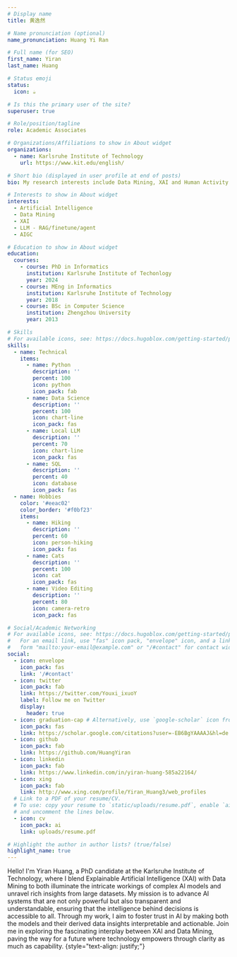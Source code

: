 ```yaml
---
# Display name
title: 黄逸然

# Name pronunciation (optional)
name_pronunciation: Huang Yi Ran

# Full name (for SEO)
first_name: Yiran
last_name: Huang

# Status emoji
status:
  icon: ☕️

# Is this the primary user of the site?
superuser: true

# Role/position/tagline
role: Academic Associates

# Organizations/Affiliations to show in About widget
organizations:
  - name: Karlsruhe Institute of Technology
    url: https://www.kit.edu/english/

# Short bio (displayed in user profile at end of posts)
bio: My research interests include Data Mining, XAI and Human Activity Recognition.

# Interests to show in About widget
interests:
  - Artificial Intelligence
  - Data Mining
  - XAI
  - LLM - RAG/finetune/agent
  - AIGC

# Education to show in About widget
education:
  courses:
    - course: PhD in Informatics
      institution: Karlsruhe Institute of Techonlogy
      year: 2024
    - course: MEng in Informatics
      institution: Karlsruhe Institute of Technology
      year: 2018
    - course: BSc in Computer Science
      institution: Zhengzhou University
      year: 2013

# Skills
# For available icons, see: https://docs.hugoblox.com/getting-started/page-builder/#icons
skills:
  - name: Technical
    items:
      - name: Python
        description: ''
        percent: 100
        icon: python
        icon_pack: fab
      - name: Data Science
        description: ''
        percent: 100
        icon: chart-line
        icon_pack: fas
      - name: Local LLM
        description: ''
        percent: 70
        icon: chart-line
        icon_pack: fas
      - name: SQL
        description: ''
        percent: 40
        icon: database
        icon_pack: fas
  - name: Hobbies
    color: '#eeac02'
    color_border: '#f0bf23'
    items:
      - name: Hiking
        description: ''
        percent: 60
        icon: person-hiking
        icon_pack: fas
      - name: Cats
        description: ''
        percent: 100
        icon: cat
        icon_pack: fas
      - name: Video Editing
        description: ''
        percent: 80
        icon: camera-retro
        icon_pack: fas

# Social/Academic Networking
# For available icons, see: https://docs.hugoblox.com/getting-started/page-builder/#icons
#   For an email link, use "fas" icon pack, "envelope" icon, and a link in the
#   form "mailto:your-email@example.com" or "/#contact" for contact widget.
social:
  - icon: envelope
    icon_pack: fas
    link: '/#contact'
  - icon: twitter
    icon_pack: fab
    link: https://twitter.com/Youxi_ixuoY
    label: Follow me on Twitter
    display:
      header: true
  - icon: graduation-cap # Alternatively, use `google-scholar` icon from `ai` icon pack
    icon_pack: fas
    link: https://scholar.google.com/citations?user=-EB6BgYAAAAJ&hl=de
  - icon: github
    icon_pack: fab
    link: https://github.com/HuangYiran
  - icon: linkedin
    icon_pack: fab
    link: https://www.linkedin.com/in/yiran-huang-585a22164/
  - icon: xing
    icon_pack: fab
    link: http://www.xing.com/profile/Yiran_Huang3/web_profiles
  # Link to a PDF of your resume/CV.
  # To use: copy your resume to `static/uploads/resume.pdf`, enable `ai` icons in `params.yaml`,
  # and uncomment the lines below.
  - icon: cv
    icon_pack: ai
    link: uploads/resume.pdf

# Highlight the author in author lists? (true/false)
highlight_name: true
---
```


Hello! I'm Yiran Huang, a PhD candidate at the Karlsruhe Institute of Technology, where I blend Explainable Artificial Intelligence (XAI) with Data Mining to both illuminate the intricate workings of complex AI models and unravel rich insights from large datasets. My mission is to advance AI systems that are not only powerful but also transparent and understandable, ensuring that the intelligence behind decisions is accessible to all. Through my work, I aim to foster trust in AI by making both the models and their derived data insights interpretable and actionable. Join me in exploring the fascinating interplay between XAI and Data Mining, paving the way for a future where technology empowers through clarity as much as capability.
{style="text-align: justify;"}
